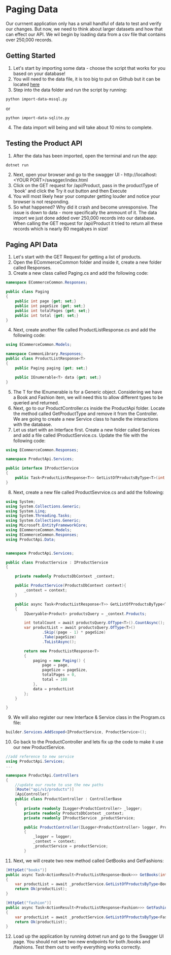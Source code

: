 # Paging Data

Our currnent application only has a small handful of data to test and verify our changes. But now, we need to think about larger datasets and how that can effect our API. We wil begin by loading data from a csv file that contains over 250,000 records. 


## Getting Started

1. Let's start by importing some data - choose the script that works for you based on your database!
2. You will need to the data file, it is too big to put on Github but it can be located [here]()
3. Step into the data folder and run the script by running:
```shell
python import-data-mssql.py
```
or
```shell
python import-data-sqlite.py
```
4. The data import will being and will take about 10 mins to complete. 

## Testing the Product API

1. After the data has been imported, open the terminal and run the app:
```shell
dotnet run
```
2. Next, open your browser and go to the swagger UI - http://localhost:&lt;YOUR PORT&gt;/swagger/index.html
3. Click on the GET request for /api/Product, pass in the productType of 'book' and click the Try it out button and then Execute
4. You will most likely hear your computer getting louder and notice your browser is not responding.
5. So what happened? Why did it crash and become unresponsive. The issue is down to data - more specifically the ammount of it. The data import we just done added over 250,000 records into our database. When calling the GET request for /api/Product it tried to return all these records which is nearly 80 megabyes in size!

## Paging API Data

1. Let's start with the GET Request for getting a list of products. 
2. Open the ECommerceCommon folder and inside it, create a new folder called Responses. 
3. Create a new class called Paging.cs and add the following code:
```c#
namespace ECommerceCommon.Responses;

public class Paging
{
    public int page {get; set;}
    public int pageSize {get; set;}
    public int totalPages {get; set;}
    public int total {get; set;}
}
``` 
4. Next, create another file called ProductListResponse.cs and add the following code:
```c#
using ECommerceCommon.Models;

namespace CommonLibrary.Responses;
public class ProductListResponse<T>
{
    public Paging paging {get; set;}

    public IEnumerable<T> data {get; set;}
}
```
5. The T for the IEnumerable is for a Generic object. Considering we have a Book and Fashion item, we will need this to allow different types to be queried and returned.
6. Next, go to our ProductController.cs inside the ProductApi folder. Locate the method called GetProductType and remove it from the Controller. We are going to create a new Service class to handle the interactions with the database. 
7. Let us start with an Interface first. Create a new folder called Services and add a file called IProductService.cs. Update the file with the following code:
```c#
using ECommerceCommon.Responses;

namespace ProductApi.Services;

public interface IProductService
{
    public Task<ProductListResponse<T>> GetListOfProductsByType<T>(int page, int pageSize);
}
```
8. Next, create a new file called ProductSevrvice.cs and add the following:
```c#
using System;
using System.Collections.Generic;
using System.Linq;
using System.Threading.Tasks;
using System.Collections.Generic;
using Microsoft.EntityFrameworkCore;
using ECommerceCommon.Models;
using ECommerceCommon.Responses;
using ProductApi.Data;


namespace ProductApi.Services;

public class ProductService : IProductService
{

    private readonly ProductsDbContext _context;

    public ProductService(ProductsDbContext context){
        _context = context;
    }

    public async Task<ProductListResponse<T>> GetListOfProductsByType<T>(int page, int pageSize)
    {   
        IQueryable<Product> productsQuery = _context.Products;

        int totalCount = await productsQuery.OfType<T>().CountAsync();
        var productList = await productsQuery.OfType<T>()
                .Skip((page - 1) * pageSize)
                .Take(pageSize)
                .ToListAsync();

        return new ProductListResponse<T>
        {
            paging = new Paging() { 
                page = page,
                pageSize = pageSize,
                totalPages = 0,
                total = 100   
            },
            data = productList
        };
    }

}
```
9. We will also register our new Interface & Service class in the Program.cs file:
```c#
builder.Services.AddScoped<IProductService, ProductService>();
```
10. Go back to the ProductController and lets fix up the code to make it use our new ProductService. 
```c#
//add reference to new service
using ProductApi.Services;
...

namespace ProductApi.Controllers
{
    //update our route to use the new paths
    [Route("api/v1/products")]
    [ApiController]
    public class ProductController : ControllerBase
    {
        private readonly ILogger<ProductController> _logger;
        private readonly ProductsDbContext _context;
        private readonly IProductService _productService;

        public ProductController(ILogger<ProductController> logger, ProductsDbContext context, IProductService productService)
        {
            _logger = logger;
            _context = context;
            _productService = productService;
        }
```
11. Next, we will create two new method called GetBooks and GetFashions:
```c#
[HttpGet("books")]
public async Task<ActionResult<ProductListResponse<Book>>> GetBooks(int page = 1, int pageSize = 10)
{
    var productList = await _productService.GetListOfProductsByType<Book>(page, pageSize);
    return Ok(productList);
}

[HttpGet("fashion")]
public async Task<ActionResult<ProductListResponse<Fashion>>> GetFashion(int page = 1, int pageSize = 10)
{
    var productList = await _productService.GetListOfProductsByType<Fashion>(page, pageSize);
    return Ok(productList);
}
```
12. Load up the application by running dotnet run and go to the Swagger UI page. You should not see two new endpoints for both /books and /fashions. Test them out to verify everything works correctly. 
